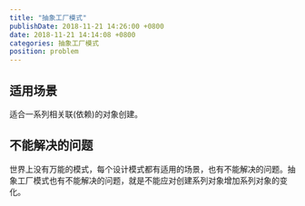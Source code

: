 ```yaml
---
title: "抽象工厂模式"
publishDate: 2018-11-21 14:26:00 +0800
date: 2018-11-21 14:14:08 +0800
categories: 抽象工厂模式
position: problem
---
```

<div id="toc"></div>

## 适用场景

适合一系列相关联(依赖)的对象创建。

## 不能解决的问题

世界上没有万能的模式，每个设计模式都有适用的场景，也有不能解决的问题。抽象工厂模式也有不能解决的问题，就是不能应对创建系列对象增加系列对象的变化。
